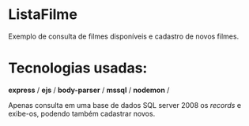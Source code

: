 # ListaFilme
Exemplo de consulta de filmes disponíveis e cadastro de novos filmes.


# Tecnologias usadas:
**express** / 
**ejs** /
**body-parser** /
**mssql** /
**nodemon** /

Apenas consulta em uma base de dados SQL server 2008 os *records* e exibe-os, podendo também cadastrar novos.
